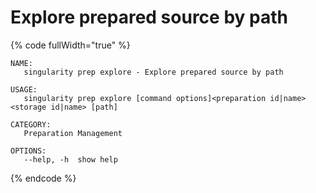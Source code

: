 # Explore prepared source by path

{% code fullWidth="true" %}
```
NAME:
   singularity prep explore - Explore prepared source by path

USAGE:
   singularity prep explore [command options]<preparation id|name> <storage id|name> [path]

CATEGORY:
   Preparation Management

OPTIONS:
   --help, -h  show help
```
{% endcode %}

